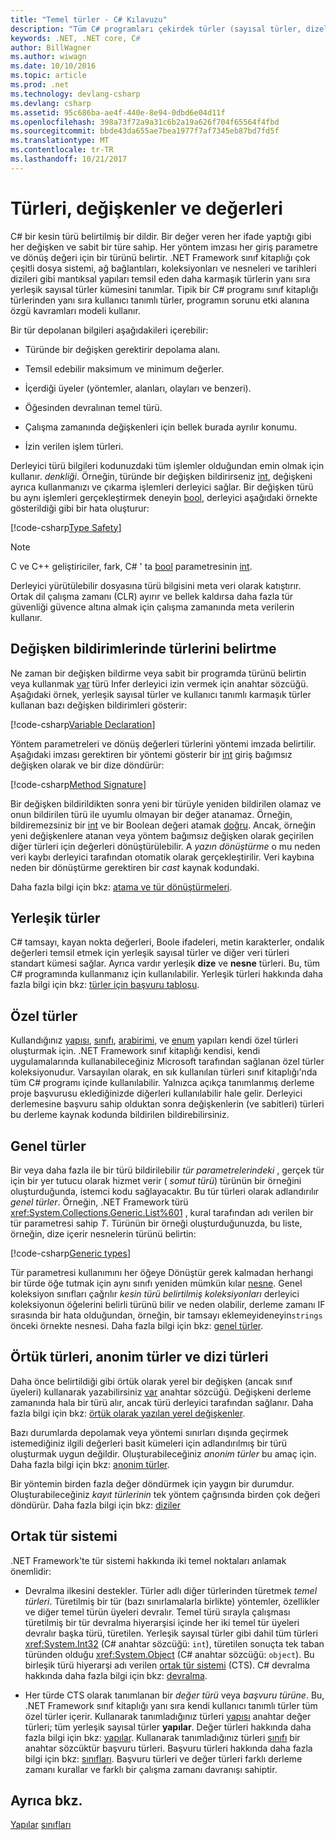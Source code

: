 ```yaml
---
title: "Temel türler - C# Kılavuzu"
description: "Tüm C# programları çekirdek türler (sayısal türler, dizeler ve nesne) hakkında bilgi edinin"
keywords: .NET, .NET core, C#
author: BillWagner
ms.author: wiwagn
ms.date: 10/10/2016
ms.topic: article
ms.prod: .net
ms.technology: devlang-csharp
ms.devlang: csharp
ms.assetid: 95c686ba-ae4f-440e-8e94-0dbd6e04d11f
ms.openlocfilehash: 398a73f72a9a31c6b2a19a626f704f65564f4fbd
ms.sourcegitcommit: bbde43da655ae7bea1977f7af7345eb87bd7fd5f
ms.translationtype: MT
ms.contentlocale: tr-TR
ms.lasthandoff: 10/21/2017
---
```

# <a name="types-variables-and-values"></a>Türleri, değişkenler ve değerleri  
C# bir kesin türü belirtilmiş bir dildir. Bir değer veren her ifade yaptığı gibi her değişken ve sabit bir türe sahip. Her yöntem imzası her giriş parametre ve dönüş değeri için bir türünü belirtir. .NET Framework sınıf kitaplığı çok çeşitli dosya sistemi, ağ bağlantıları, koleksiyonları ve nesneleri ve tarihleri dizileri gibi mantıksal yapıları temsil eden daha karmaşık türlerin yanı sıra yerleşik sayısal türler kümesini tanımlar. Tipik bir C# programı sınıf kitaplığı türlerinden yanı sıra kullanıcı tanımlı türler, programın sorunu etki alanına özgü kavramları modeli kullanır.  
  
Bir tür depolanan bilgileri aşağıdakileri içerebilir:  
  
-   Türünde bir değişken gerektirir depolama alanı.  
  
-   Temsil edebilir maksimum ve minimum değerler.  
  
-   İçerdiği üyeler (yöntemler, alanları, olayları ve benzeri).  
  
-   Öğesinden devralınan temel türü.  
  
-   Çalışma zamanında değişkenleri için bellek burada ayrılır konumu.  
  
-   İzin verilen işlem türleri.  
  
Derleyici türü bilgileri kodunuzdaki tüm işlemler olduğundan emin olmak için kullanır. *denkliği*. Örneğin, türünde bir değişken bildirirseniz [int](language-reference/keywords/int.md), değişkeni ayrıca kullanmanızı ve çıkarma işlemleri derleyici sağlar. Bir değişken türü bu aynı işlemleri gerçekleştirmek deneyin [bool](language-reference/keywords/bool.md), derleyici aşağıdaki örnekte gösterildiği gibi bir hata oluşturur:  
  
[!code-csharp[Type Safety](../../samples/snippets/csharp/concepts/basic-types/type-safety.cs)]  
  
> [!NOTE]  
>  C ve C++ geliştiriciler, fark, C# ' ta [bool](language-reference/keywords/bool.md) parametresinin [int](language-reference/keywords/int.md).  
  
Derleyici yürütülebilir dosyasına türü bilgisini meta veri olarak katıştırır. Ortak dil çalışma zamanı (CLR) ayırır ve bellek kaldırsa daha fazla tür güvenliği güvence altına almak için çalışma zamanında meta verilerin kullanır.  

## <a name="specifying-types-in-variable-declarations"></a>Değişken bildirimlerinde türlerini belirtme  
Ne zaman bir değişken bildirme veya sabit bir programda türünü belirtin veya kullanmak [var](language-reference/keywords/var.md) türü Infer derleyici izin vermek için anahtar sözcüğü. Aşağıdaki örnek, yerleşik sayısal türler ve kullanıcı tanımlı karmaşık türler kullanan bazı değişken bildirimleri gösterir:  
  
[!code-csharp[Variable Declaration](../../samples/snippets/csharp/concepts/basic-types/variable-declaration.cs)]  
  
Yöntem parametreleri ve dönüş değerleri türlerini yöntemi imzada belirtilir. Aşağıdaki imzası gerektiren bir yöntemi gösterir bir [int](language-reference/keywords/int.md) giriş bağımsız değişken olarak ve bir dize döndürür:  
  
[!code-csharp[Method Signature](../../samples/snippets/csharp/concepts/basic-types/method-signature.cs)]  
  
Bir değişken bildirildikten sonra yeni bir türüyle yeniden bildirilen olamaz ve onun bildirilen türü ile uyumlu olmayan bir değer atanamaz. Örneğin, bildiremezsiniz bir [int](language-reference/keywords/int.md) ve bir Boolean değeri atamak [doğru](language-reference/keywords/true.md). Ancak, örneğin yeni değişkenlere atanan veya yöntem bağımsız değişken olarak geçirilen diğer türleri için değerleri dönüştürülebilir. A *yazın dönüştürme* o mu neden veri kaybı derleyici tarafından otomatik olarak gerçekleştirilir. Veri kaybına neden bir dönüştürme gerektiren bir *cast* kaynak kodundaki. 

Daha fazla bilgi için bkz: [atama ve tür dönüştürmeleri](programming-guide/types/casting-and-type-conversions.md).
 
## <a name="built-in-types"></a>Yerleşik türler
C# tamsayı, kayan nokta değerleri, Boole ifadeleri, metin karakterler, ondalık değerleri temsil etmek için yerleşik sayısal türler ve diğer veri türleri standart kümesi sağlar. Ayrıca vardır yerleşik **dize** ve **nesne** türleri. Bu, tüm C# programında kullanmanız için kullanılabilir. Yerleşik türleri hakkında daha fazla bilgi için bkz: [türler için başvuru tablosu](language-reference/keywords/reference-tables-for-types.md).  
  
## <a name="custom-types"></a>Özel türler  
Kullandığınız [yapısı](language-reference/keywords/class.md), [sınıfı](language-reference/keywords/class.md), [arabirimi](language-reference/keywords/interface.md), ve [enum](language-reference/keywords/enum.md) yapıları kendi özel türleri oluşturmak için. .NET Framework sınıf kitaplığı kendisi, kendi uygulamalarında kullanabileceğiniz Microsoft tarafından sağlanan özel türler koleksiyonudur. Varsayılan olarak, en sık kullanılan türleri sınıf kitaplığı'nda tüm C# programı içinde kullanılabilir. Yalnızca açıkça tanımlanmış derleme proje başvurusu eklediğinizde diğerleri kullanılabilir hale gelir. Derleyici derlemesine başvuru sahip olduktan sonra değişkenlerin (ve sabitleri) türleri bu derleme kaynak kodunda bildirilen bildirebilirsiniz. 
  
## <a name="generic-types"></a>Genel türler  
Bir veya daha fazla ile bir türü bildirilebilir *tür parametrelerindeki* , gerçek tür için bir yer tutucu olarak hizmet verir ( *somut türü*) türünün bir örneğini oluşturduğunda, istemci kodu sağlayacaktır. Bu tür türleri olarak adlandırılır *genel türler*. Örneğin, .NET Framework türü <xref:System.Collections.Generic.List%601> , kural tarafından adı verilen bir tür parametresi sahip *T*. Türünün bir örneği oluşturduğunuzda, bu liste, örneğin, dize içerir nesnelerin türünü belirtin:  
  
[!code-csharp[Generic types](../../samples/snippets/csharp/concepts/basic-types/generic-type.cs)] 
  
Tür parametresi kullanımını her öğeye Dönüştür gerek kalmadan herhangi bir türde öğe tutmak için aynı sınıfı yeniden mümkün kılar [nesne](language-reference/keywords/object.md). Genel koleksiyon sınıfları çağrılır *kesin türü belirtilmiş koleksiyonları* derleyici koleksiyonun öğelerini belirli türünü bilir ve neden olabilir, derleme zamanı IF sırasında bir hata olduğundan, örneğin, bir tamsayı eklemeyideneyin`strings` önceki örnekte nesnesi. Daha fazla bilgi için bkz: [genel türler](programming-guide/generics/index.md). 

## <a name="implicit-types-anonymous-types-and-tuple-types"></a>Örtük türleri, anonim türler ve dizi türleri  
Daha önce belirtildiği gibi örtük olarak yerel bir değişken (ancak sınıf üyeleri) kullanarak yazabilirsiniz [var](language-reference/keywords/var.md) anahtar sözcüğü. Değişkeni derleme zamanında hala bir türü alır, ancak türü derleyici tarafından sağlanır. Daha fazla bilgi için bkz: [örtük olarak yazılan yerel değişkenler](programming-guide/classes-and-structs/implicitly-typed-local-variables.md).  
  
Bazı durumlarda depolamak veya yöntemi sınırları dışında geçirmek istemediğiniz ilgili değerleri basit kümeleri için adlandırılmış bir türü oluşturmak uygun değildir. Oluşturabileceğiniz *anonim türler* bu amaç için. Daha fazla bilgi için bkz: [anonim türler](programming-guide/classes-and-structs/anonymous-types.md).

Bir yöntemin birden fazla değer döndürmek için yaygın bir durumdur. Oluşturabileceğiniz *kayıt türlerinin* tek yöntem çağrısında birden çok değeri döndürür. Daha fazla bilgi için bkz: [diziler](tuples.md)

## <a name="the-common-type-system"></a>Ortak tür sistemi  
.NET Framework'te tür sistemi hakkında iki temel noktaları anlamak önemlidir:  
  
-   Devralma ilkesini destekler. Türler adlı diğer türlerinden türetmek *temel türleri*. Türetilmiş bir tür (bazı sınırlamalarla birlikte) yöntemler, özellikler ve diğer temel türün üyeleri devralır. Temel türü sırayla çalışması türetilmiş bir tür devralma hiyerarşisi içinde her iki temel tür üyeleri devralır başka türü, türetilen. Yerleşik sayısal türler gibi dahil tüm türleri <xref:System.Int32> (C# anahtar sözcüğü: `int`), türetilen sonuçta tek taban türünden olduğu <xref:System.Object> (C# anahtar sözcüğü: `object`). Bu birleşik türü hiyerarşi adı verilen [ortak tür sistemi](../standard/common-type-system.md) (CTS). C# devralma hakkında daha fazla bilgi için bkz: [devralma](programming-guide/classes-and-structs/inheritance.md).  
  
-   Her türde CTS olarak tanımlanan bir *değer türü* veya *başvuru türüne*. Bu, .NET Framework sınıf kitaplığı yanı sıra kendi kullanıcı tanımlı türler tüm özel türler içerir. Kullanarak tanımladığınız türleri [yapısı](language-reference/keywords/struct.md) anahtar değer türleri; tüm yerleşik sayısal türler **yapılar**. Değer türleri hakkında daha fazla bilgi için bkz: [yapılar](structs.md). Kullanarak tanımladığınız türleri [sınıfı](language-reference/keywords/class.md) bir anahtar sözcüktür başvuru türleri. Başvuru türleri hakkında daha fazla bilgi için bkz: [sınıfları](classes.md). Başvuru türleri ve değer türleri farklı derleme zamanı kurallar ve farklı bir çalışma zamanı davranışı sahiptir.
 
  
## <a name="see-also"></a>Ayrıca bkz.
[Yapılar](structs.md)
[sınıfları](classes.md)

